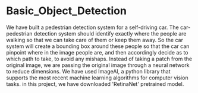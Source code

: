 # Basic_Object_Detection
We have built a pedestrian detection system for a self-driving car. The car-pedestrian detection system should identify exactly where the people are walking so that we can take care of them or keep them away. So the car system will create a bounding box around these people so that the car can pinpoint where in the image people are, and then accordingly decide as to which path to take, to avoid any mishaps. Instead of taking a patch from the original image, we are passing the original image through a neural network to reduce dimensions. We have used ImageAI, a python library that supports the most recent machine learning algorithms for computer vision tasks. in this project, we have downloaded 'RetinaNet' pretrained model.
